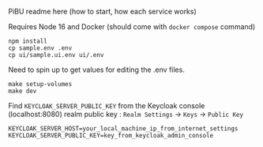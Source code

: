 PiBU readme here (how to start, how each service works)

Requires Node 16 and Docker (should come with `docker compose` command)
```
npm install
cp sample.env .env
cp ui/sample.ui.env ui/.env
```

Need to spin up to get values for editing the .env files.
```
make setup-volumes
make dev
```

Find `KEYCLOAK_SERVER_PUBLIC_KEY` from the Keycloak console (localhost:8080) realm public key : `Realm Settings` -> `Keys` -> `Public Key`
```
KEYCLOAK_SERVER_HOST=your_local_machine_ip_from_internet_settings
KEYCLOAK_SERVER_PUBLIC_KEY=key_from_keycloak_admin_console
```

